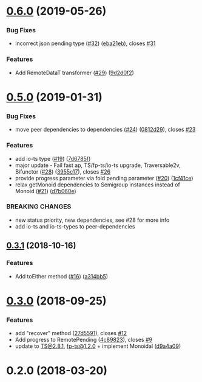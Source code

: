 # [0.6.0](https://github.com/devex-web-frontend/remote-data-ts/compare/v0.5.0...v0.6.0) (2019-05-26)


### Bug Fixes

* incorrect json pending type ([#32](https://github.com/devex-web-frontend/remote-data-ts/issues/32)) ([eba21eb](https://github.com/devex-web-frontend/remote-data-ts/commit/eba21eb)), closes [#31](https://github.com/devex-web-frontend/remote-data-ts/issues/31)


### Features

* Add RemoteDataT transformer ([#29](https://github.com/devex-web-frontend/remote-data-ts/issues/29)) ([9d2d0f2](https://github.com/devex-web-frontend/remote-data-ts/commit/9d2d0f2))



# [0.5.0](https://github.com/devex-web-frontend/remote-data-ts/compare/v0.3.1...v0.5.0) (2019-01-31)


### Bug Fixes

* move peer dependencies to dependencies ([#24](https://github.com/devex-web-frontend/remote-data-ts/issues/24)) ([0812d29](https://github.com/devex-web-frontend/remote-data-ts/commit/0812d29)), closes [#23](https://github.com/devex-web-frontend/remote-data-ts/issues/23)


### Features

* add io-ts type ([#19](https://github.com/devex-web-frontend/remote-data-ts/issues/19)) ([7d6785f](https://github.com/devex-web-frontend/remote-data-ts/commit/7d6785f))
* major update - Fail fast ap, TS/fp-ts/io-ts upgrade, Traversable2v, Bifunctor ([#28](https://github.com/devex-web-frontend/remote-data-ts/issues/28)) ([3955c17](https://github.com/devex-web-frontend/remote-data-ts/commit/3955c17)), closes [#26](https://github.com/devex-web-frontend/remote-data-ts/issues/26)
* provide progress parameter via fold pending parameter ([#20](https://github.com/devex-web-frontend/remote-data-ts/issues/20)) ([1cf41ce](https://github.com/devex-web-frontend/remote-data-ts/commit/1cf41ce))
* relax getMonoid dependencies to Semigroup instances instead of Monoid ([#21](https://github.com/devex-web-frontend/remote-data-ts/issues/21)) ([d7b060e](https://github.com/devex-web-frontend/remote-data-ts/commit/d7b060e))


### BREAKING CHANGES

* new status priority, new dependencies, see #28 for more info
* add io-ts and io-ts-types to peer-dependencies



## [0.3.1](https://github.com/devex-web-frontend/remote-data-ts/compare/v0.3.0...v0.3.1) (2018-10-16)


### Features

* Add toEither method ([#16](https://github.com/devex-web-frontend/remote-data-ts/issues/16)) ([a314bb5](https://github.com/devex-web-frontend/remote-data-ts/commit/a314bb5))



# [0.3.0](https://github.com/devex-web-frontend/remote-data-ts/compare/0.2.0...v0.3.0) (2018-09-25)


### Features

* add "recover" method ([27d5591](https://github.com/devex-web-frontend/remote-data-ts/commit/27d5591)), closes [#12](https://github.com/devex-web-frontend/remote-data-ts/issues/12)
* Add progress to RemotePending ([4c89823](https://github.com/devex-web-frontend/remote-data-ts/commit/4c89823)), closes [#9](https://github.com/devex-web-frontend/remote-data-ts/issues/9)
* update to TS@2.8.1, fp-ts@1.2.0 + implement Monoidal ([d9a4a09](https://github.com/devex-web-frontend/remote-data-ts/commit/d9a4a09))



# 0.2.0 (2018-03-20)



